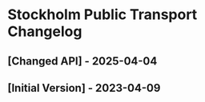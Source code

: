 # Stockholm Public Transport Changelog

## [Changed API] - 2025-04-04

## [Initial Version] - 2023-04-09
